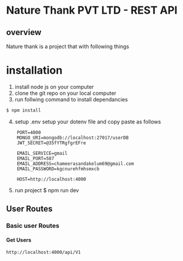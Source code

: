 # Nature Thank PVT LTD - REST API 

## overview 
Nature thank is a project that with following things 

# installation
1. install node js on your computer 
2. clone the git repo on your local computer 
3. run follwing command to install dependancies 
```bash
$ npm install
```
4. setup .env
   setup your dotenv file and copy paste as follows 
```
    PORT=4000
    MONGO_URI=mongodb://localhost:27017/userDB
    JWT_SECRET=@35fYTRgfgrEFre

    EMAIL_SERVICE=gmail
    EMAIL_PORT=587
    EMAIL_ADDRESS=chameerasandakelum69@gmail.com
    EMAIL_PASSWORD=kgcnurehfmhsmxcb

    HOST=http://localhost:4000

```

5. run project 
    $ npm run dev 


## User Routes 
### Basic user Routes 
#### Get Users
```
http://localhost:4000/api/V1
```